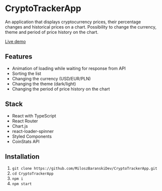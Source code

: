 # CryptoTrackerApp

An application that displays cryptocurrency prices, their percentage changes and historical prices on a chart. Possibility to change the currency, theme and period of price history on the chart.

[Live demo](https://react-app-crypto-tracker.netlify.app)

## Features

- Animation of loading while waiting for response from API
- Sorting the list
- Changing the currency (USD/EUR/PLN)
- Changing the theme (dark/light)
- Changing the period of price history on the chart

## Stack

- React with TypeScript
- React Router
- Chart.js
- react-loader-spinner
- Styled Components
- CoinStats API

## Installation

1. `git clone https://github.com/MiloszBaranskiDev/CryptoTrackerApp.git`
2. `cd CryptoTrackerApp`
3. `npm i`
4. `npm start`
